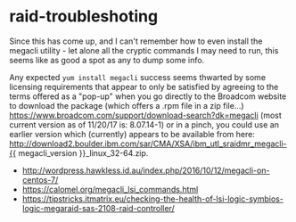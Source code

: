 # raid-troubleshoting

Since this has come up, and I can't remember how to even install the megacli utility - let alone all the cryptic commands I may need to run, this seems like as good a spot as any to dump some info.

Any expected `yum install megacli` success seems thwarted by some licensing requirements that appear to only be satisfied by agreeing to the terms offered as a "pop-up" when you go directly to the Broadcom website to download the package (which offers a .rpm file in a zip file...) https://www.broadcom.com/support/download-search?dk=megacli (most current version as of 11/20/17 is: 8.07.14-1) or in a pinch, you could use an earlier version which (currently) appears to be available from here: http://download2.boulder.ibm.com/sar/CMA/XSA/ibm_utl_sraidmr_megacli-{{ megacli_version }}_linux_32-64.zip.


* http://wordpress.hawkless.id.au/index.php/2016/10/12/megacli-on-centos-7/
* https://calomel.org/megacli_lsi_commands.html
* https://tipstricks.itmatrix.eu/checking-the-health-of-lsi-logic-symbios-logic-megaraid-sas-2108-raid-controller/
